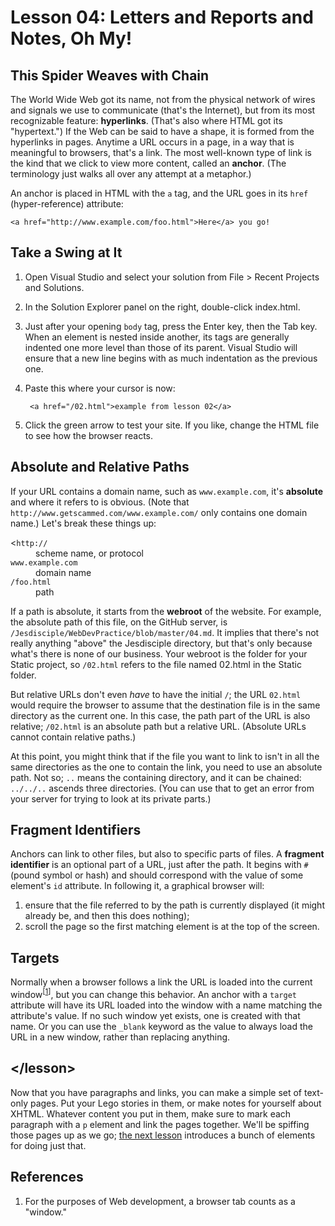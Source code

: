 Lesson 04: Letters and Reports and Notes, Oh My!
================================================

This Spider Weaves with Chain
-----------------------------

The World Wide Web got its name, not from the physical network of wires and signals we use to communicate (that's the Internet), but from its most recognizable feature: **hyperlinks**. (That's also where HTML got its "hypertext.") If the Web can be said to have a shape, it is formed from the hyperlinks in pages. Anytime a URL occurs in a page, in a way that is meaningful to browsers, that's a link. The most well-known type of link is the kind that we click to view more content, called an **anchor**. (The terminology just walks all over any attempt at a metaphor.)

An anchor is placed in HTML with the `a` tag, and the URL goes in its `href` (hyper-reference) attribute:

    <a href="http://www.example.com/foo.html">Here</a> you go!

Take a Swing at It
------------------

1. Open Visual Studio and select your solution from File > Recent Projects and Solutions.

2. In the Solution Explorer panel on the right, double-click index.html.

3. Just after your opening `body` tag, press the Enter key, then the Tab key. When an element is nested inside another, its tags are generally indented one more level than those of its parent. Visual Studio will ensure that a new line begins with as much indentation as the previous one.

4. Paste this where your cursor is now:
        
        <a href="/02.html">example from lesson 02</a>
        
5. Click the green arrow to test your site. If you like, change the HTML file to see how the browser reacts.

Absolute and Relative Paths
---------------------------

If your URL contains a domain name, such as `www.example.com`, it's **absolute** and where it refers to is obvious. (Note that `http://www.getscammed.com/www.example.com/` only contains one domain name.) Let's break these things up:

<dl>
  <dt><<code>http://</code></dt>
  <dd>scheme name, or protocol</dd>

  <dt><code>www.example.com</code></dt>
  <dd>domain name</dd>

  <dt><code>/foo.html</code></dt>
  <dd>path</dd>
</dl>

If a path is absolute, it starts from the **webroot** of the website. For example, the absolute path of this file, on the GitHub server, is `/Jesdisciple/WebDevPractice/blob/master/04.md`. It implies that there's not really anything "above" the Jesdisciple directory, but that's only because what's there is none of our business. Your webroot is the folder for your Static project, so `/02.html` refers to the file named 02.html in the Static folder.

But relative URLs don't even *have* to have the initial `/`; the URL `02.html` would require the browser to assume that the destination file is in the same directory as the current one. In this case, the path part of the URL is also relative; `/02.html` is an absolute path but a relative URL. (Absolute URLs cannot contain relative paths.)

At this point, you might think that if the file you want to link to isn't in all the same directories as the one to contain the link, you need to use an absolute path. Not so; `..` means the containing directory, and it can be chained: `../../..` ascends three directories. (You can use that to get an error from your server for trying to look at its private parts.)

Fragment Identifiers
--------------------

Anchors can link to other files, but also to specific parts of files. A **fragment identifier** is an optional part of a URL, just after the path. It begins with `#` (pound symbol or hash) and should correspond with the value of some element's `id` attribute. In following it, a graphical browser will:

1.  ensure that the file referred to by the path is currently displayed (it might already be, and then this does nothing);
2.  scroll the page so the first matching element is at the top of the screen.

Targets
-------

Normally when a browser follows a link the URL is loaded into the current window<sup>[[1](#references)]</sup>, but you can change this behavior. An anchor with a `target` attribute will have its URL loaded into the window with a name matching the attribute's value. If no such window yet exists, one is created with that name. Or you can use the `_blank` keyword as the value to always load the URL in a new window, rather than replacing anything.

&lt;/lesson&gt;
---------------

Now that you have paragraphs and links, you can make a simple set of text-only pages. Put your Lego stories in them, or make notes for yourself about XHTML. Whatever content you put in them, make sure to mark each paragraph with a `p` element and link the pages together. We'll be spiffing those pages up as we go; [the next lesson](05.md) introduces a bunch of elements for doing just that.

References
----------

1.  For the purposes of Web development, a browser tab counts as a "window."